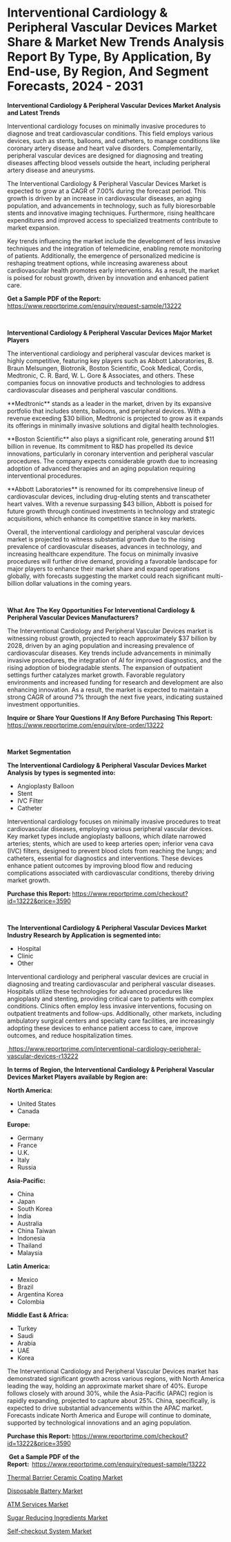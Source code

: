 <p><h1>Interventional Cardiology & Peripheral Vascular Devices Market Share & Market New Trends Analysis Report By Type, By Application, By End-use, By Region, And Segment Forecasts, 2024 - 2031</h1></p><p><strong>Interventional Cardiology & Peripheral Vascular Devices Market Analysis and Latest Trends</strong></p>
<p><p>Interventional cardiology focuses on minimally invasive procedures to diagnose and treat cardiovascular conditions. This field employs various devices, such as stents, balloons, and catheters, to manage conditions like coronary artery disease and heart valve disorders. Complementarily, peripheral vascular devices are designed for diagnosing and treating diseases affecting blood vessels outside the heart, including peripheral artery disease and aneurysms. </p><p>The Interventional Cardiology & Peripheral Vascular Devices Market is expected to grow at a CAGR of 7.00% during the forecast period. This growth is driven by an increase in cardiovascular diseases, an aging population, and advancements in technology, such as fully bioresorbable stents and innovative imaging techniques. Furthermore, rising healthcare expenditures and improved access to specialized treatments contribute to market expansion. </p><p>Key trends influencing the market include the development of less invasive techniques and the integration of telemedicine, enabling remote monitoring of patients. Additionally, the emergence of personalized medicine is reshaping treatment options, while increasing awareness about cardiovascular health promotes early interventions. As a result, the market is poised for robust growth, driven by innovation and enhanced patient care.</p></p>
<p><strong>Get a Sample PDF of the Report:&nbsp;</strong> <a href="https://www.reportprime.com/enquiry/request-sample/13222">https://www.reportprime.com/enquiry/request-sample/13222</a></p>
<p>&nbsp;</p>
<p><strong>Interventional Cardiology & Peripheral Vascular Devices Major Market Players</strong></p>
<p><p>The interventional cardiology and peripheral vascular devices market is highly competitive, featuring key players such as Abbott Laboratories, B. Braun Melsungen, Biotronik, Boston Scientific, Cook Medical, Cordis, Medtronic, C. R. Bard, W. L. Gore & Associates, and others. These companies focus on innovative products and technologies to address cardiovascular diseases and peripheral vascular conditions.</p><p>**Medtronic** stands as a leader in the market, driven by its expansive portfolio that includes stents, balloons, and peripheral devices. With a revenue exceeding $30 billion, Medtronic is projected to grow as it expands its offerings in minimally invasive solutions and digital health technologies.</p><p>**Boston Scientific** also plays a significant role, generating around $11 billion in revenue. Its commitment to R&D has propelled its device innovations, particularly in coronary intervention and peripheral vascular procedures. The company expects considerable growth due to increasing adoption of advanced therapies and an aging population requiring interventional procedures.</p><p>**Abbott Laboratories** is renowned for its comprehensive lineup of cardiovascular devices, including drug-eluting stents and transcatheter heart valves. With a revenue surpassing $43 billion, Abbott is poised for future growth through continued investments in technology and strategic acquisitions, which enhance its competitive stance in key markets.</p><p>Overall, the interventional cardiology and peripheral vascular devices market is projected to witness substantial growth due to the rising prevalence of cardiovascular diseases, advances in technology, and increasing healthcare expenditure. The focus on minimally invasive procedures will further drive demand, providing a favorable landscape for major players to enhance their market share and expand operations globally, with forecasts suggesting the market could reach significant multi-billion dollar valuations in the coming years.</p></p>
<p>&nbsp;</p>
<p><strong>What Are The Key Opportunities For Interventional Cardiology & Peripheral Vascular Devices Manufacturers?</strong></p>
<p><p>The Interventional Cardiology and Peripheral Vascular Devices market is witnessing robust growth, projected to reach approximately $37 billion by 2028, driven by an aging population and increasing prevalence of cardiovascular diseases. Key trends include advancements in minimally invasive procedures, the integration of AI for improved diagnostics, and the rising adoption of biodegradable stents. The expansion of outpatient settings further catalyzes market growth. Favorable regulatory environments and increased funding for research and development are also enhancing innovation. As a result, the market is expected to maintain a strong CAGR of around 7% through the next five years, indicating sustained investment opportunities.</p></p>
<p><strong>Inquire or Share Your Questions If Any Before Purchasing This Report:</strong> <a href="https://www.reportprime.com/enquiry/pre-order/13222">https://www.reportprime.com/enquiry/pre-order/13222</a></p>
<p>&nbsp;</p>
<p><strong>Market Segmentation</strong></p>
<p><strong>The Interventional Cardiology & Peripheral Vascular Devices Market Analysis by types is segmented into:</strong></p>
<p><ul><li>Angioplasty Balloon</li><li>Stent</li><li>IVC Filter</li><li>Catheter</li></ul></p>
<p><p>Interventional cardiology focuses on minimally invasive procedures to treat cardiovascular diseases, employing various peripheral vascular devices. Key market types include angioplasty balloons, which dilate narrowed arteries; stents, which are used to keep arteries open; inferior vena cava (IVC) filters, designed to prevent blood clots from reaching the lungs; and catheters, essential for diagnostics and interventions. These devices enhance patient outcomes by improving blood flow and reducing complications associated with cardiovascular conditions, thereby driving market growth.</p></p>
<p><strong>Purchase this Report:&nbsp;</strong><a href="https://www.reportprime.com/checkout?id=13222&price=3590">https://www.reportprime.com/checkout?id=13222&price=3590</a></p>
<p>&nbsp;</p>
<p><strong>The Interventional Cardiology & Peripheral Vascular Devices Market Industry Research by Application is segmented into:</strong></p>
<p><ul><li>Hospital</li><li>Clinic</li><li>Other</li></ul></p>
<p><p>Interventional cardiology and peripheral vascular devices are crucial in diagnosing and treating cardiovascular and peripheral vascular diseases. Hospitals utilize these technologies for advanced procedures like angioplasty and stenting, providing critical care to patients with complex conditions. Clinics often employ less invasive interventions, focusing on outpatient treatments and follow-ups. Additionally, other markets, including ambulatory surgical centers and specialty care facilities, are increasingly adopting these devices to enhance patient access to care, improve outcomes, and reduce hospitalization times.</p></p>
<p><a href="https://www.reportprime.com/interventional-cardiology-peripheral-vascular-devices-r13222">&nbsp;https://www.reportprime.com/interventional-cardiology-peripheral-vascular-devices-r13222</a></p>
<p><strong>In terms of Region, the Interventional Cardiology & Peripheral Vascular Devices Market Players available by Region are:</strong></p>
<p>
    <p> <strong> North America: </strong>
        <ul>
            <li>United States</li>
            <li>Canada</li>
        </ul>
        </p> 
    <p> <strong> Europe: </strong>
        <ul>
            <li>Germany</li>
            <li>France</li>
            <li>U.K.</li>
            <li>Italy</li>
            <li>Russia</li>
        </ul>
        </p> 
    <p> <strong> Asia-Pacific: </strong>
        <ul>
            <li>China</li>
            <li>Japan</li>
            <li>South Korea</li>
            <li>India</li>
            <li>Australia</li>
            <li>China Taiwan</li>
            <li>Indonesia</li>
            <li>Thailand</li>
            <li>Malaysia</li>
        </ul>
        </p> 
    <p> <strong> Latin America: </strong>
        <ul>
            <li>Mexico</li>
            <li>Brazil</li>
            <li>Argentina Korea</li>
            <li>Colombia</li>
        </ul>
        </p> 
    <p> <strong> Middle East & Africa: </strong>
        <ul>
            <li>Turkey</li>
            <li>Saudi</li>
            <li>Arabia</li>
            <li>UAE</li>
            <li>Korea</li>
        </ul>
    </p>
    </p>
<p><p>The Interventional Cardiology and Peripheral Vascular Devices market has demonstrated significant growth across various regions, with North America leading the way, holding an approximate market share of 40%. Europe follows closely with around 30%, while the Asia-Pacific (APAC) region is rapidly expanding, projected to capture about 25%. China, specifically, is expected to drive substantial advancements within the APAC market. Forecasts indicate North America and Europe will continue to dominate, supported by technological innovations and an aging population.</p></p>
<p><strong>Purchase this Report: </strong><a href="https://www.reportprime.com/checkout?id=13222&price=3590">https://www.reportprime.com/checkout?id=13222&price=3590</a></p>
<p>&nbsp;<strong>Get a Sample PDF of the Report:&nbsp;&nbsp;</strong><a href="https://www.reportprime.com/enquiry/request-sample/13222">https://www.reportprime.com/enquiry/request-sample/13222</a></p>
<p><strong></strong></p>
<p><p><a href="https://www.linkedin.com/pulse/thermal-barrier-ceramic-coating-market-global-insights-regional-e44hc?trackingId=EN1sFtrxTXm5cE8u7VA29g%3D%3D">Thermal Barrier Ceramic Coating Market</a></p><p><a href="https://www.linkedin.com/pulse/what-current-future-prospects-disposable-battery-market-analysis-it85f?trackingId=VZuDOGLMQZy5avFDmo5b5g%3D%3D">Disposable Battery Market</a></p><p><a href="https://issuu.com/reportprime-2/docs/atm-services-market-size-2030.pptx_0489333854292a">ATM Services Market</a></p><p><a href="https://medium.com/@anggimontokjleb_6541/emerging-trends-in-sugar-reducing-ingredients-market-global-outlook-and-future-prospects-from-3448d4e9e366">Sugar Reducing Ingredients Market</a></p><p><a href="https://issuu.com/reportprime-2/docs/self-checkout-system-market-size-20_808ebf3a39a94e">Self-checkout System Market</a></p></p>